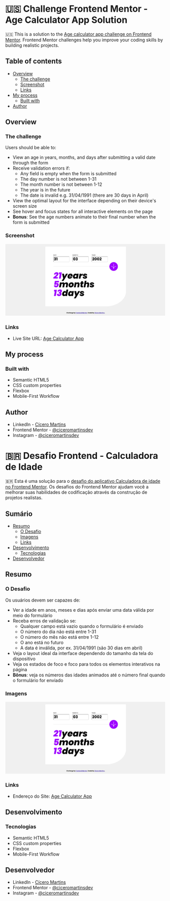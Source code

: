 
# 🇺🇸 Challenge Frontend Mentor - Age Calculator App Solution

🇺🇸 This is a solution to the [Age calculator app challenge on Frontend Mentor](https://www.frontendmentor.io/challenges/age-calculator-app-dF9DFFpj-Q). Frontend Mentor challenges help you improve your coding skills by building realistic projects. 

## Table of contents

- [Overview](#overview)
  - [The challenge](#the-challenge)
  - [Screenshot](#screenshot)
  - [Links](#links)
- [My process](#my-process)
  - [Built with](#built-with)
- [Author](#author)

## Overview

### The challenge

Users should be able to:

- View an age in years, months, and days after submitting a valid date through the form
- Receive validation errors if:
  - Any field is empty when the form is submitted
  - The day number is not between 1-31
  - The month number is not between 1-12
  - The year is in the future
  - The date is invalid e.g. 31/04/1991 (there are 30 days in April)
- View the optimal layout for the interface depending on their device's screen size
- See hover and focus states for all interactive elements on the page
- **Bonus**: See the age numbers animate to their final number when the form is submitted

### Screenshot

![](./screenshot.png)

### Links

- Live Site URL: [Age Calculator App](https://ciceromartinsdev.github.io/age-calculator-app/)

## My process

### Built with

- Semantic HTML5
- CSS custom properties
- Flexbox
- Mobile-First Workflow

## Author

- LinkedIn - [Cícero Martins](https://www.linkedin.com/in/ciceromartinsdev/)
- Frontend Mentor - [@ciceromartinsdev](https://www.frontendmentor.io/profile/ciceromartinsdev)
- Instagram - [@ciceromartinsdev](https://www.instagram.com/ciceromartinsdev/)

# 🇧🇷 Desafio Frontend - Calculadora de Idade

🇧🇷 Esta é uma solução para o [desafio do aplicativo Calculadora de idade no Frontend Mentor](https://www.frontendmentor.io/challenges/age-calculator-app-dF9DFFpj-Q). Os desafios do Frontend Mentor ajudam você a melhorar suas habilidades de codificação através da construção de projetos realistas.

## Sumário

- [Resumo](#resumo)
  - [O Desafio](#o-desafio)
  - [Imagens](#imagens)
  - [Links](#links)
- [Desenvolvimento](#desenvolvimento)
  - [Tecnologias](#tecnologias)
- [Desenvolvedor](#desenvolvedor)

## Resumo

### O Desafio

Os usuários devem ser capazes de:

- Ver a idade em anos, meses e dias após enviar uma data válida por meio do formulário
- Receba erros de validação se:
    - Qualquer campo está vazio quando o formulário é enviado
    - O número do dia não está entre 1-31
    - O número do mês não está entre 1-12
    - O ano está no futuro
    - A data é inválida, por ex. 31/04/1991 (são 30 dias em abril)
- Veja o layout ideal da interface dependendo do tamanho da tela do dispositivo
- Veja os estados de foco e foco para todos os elementos interativos na página
- **Bônus**: veja os números das idades animados até o número final quando o formulário for enviado

### Imagens

![](./screenshot.png)

### Links

- Endereço do Site: [Age Calculator App](https://ciceromartinsdev.github.io/age-calculator-app/)

## Desenvolvimento

### Tecnologias

- Semantic HTML5
- CSS custom properties
- Flexbox
- Mobile-First Workflow

## Desenvolvedor

- LinkedIn - [Cícero Martins](https://www.linkedin.com/in/ciceromartinsdev/)
- Frontend Mentor - [@ciceromartinsdev](https://www.frontendmentor.io/profile/ciceromartinsdev)
- Instagram - [@ciceromartinsdev](https://www.instagram.com/ciceromartinsdev/)


